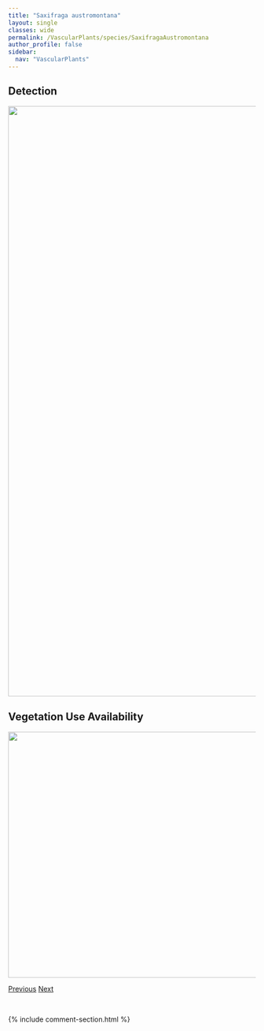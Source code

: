 ```yaml
---
title: "Saxifraga austromontana"
layout: single
classes: wide
permalink: /VascularPlants/species/SaxifragaAustromontana
author_profile: false
sidebar:
  nav: "VascularPlants"
---
```


<h2>Detection</h2>

<a href="https://drive.google.com/uc?export=view&id=161T264RmPttyYEiJGUG_hvRGQDArskNR">
<img src="https://drive.google.com/uc?export=view&id=161T264RmPttyYEiJGUG_hvRGQDArskNR" height = "1200" width = "800">
</a>


<h2>Vegetation Use Availability</h2>

<a href="https://drive.google.com/uc?export=view&id=1Ku6LTUn7Pk169745tdeh_on1uiahkqfS">
<img src="https://drive.google.com/uc?export=view&id=1Ku6LTUn7Pk169745tdeh_on1uiahkqfS" height = "500" width = "1000">
</a>


<a href="/DevelopmentWebsite/VascularPlants/species/SaxifragaAizoides" class="pagination--pager" title="Saxifraga aizoides">Previous</a> <a href="/DevelopmentWebsite/VascularPlants/species/SaxifragaCernua" class="pagination--pager" title="Saxifraga cernua">Next</a>

<p>&nbsp;</p>

{% include comment-section.html %}
